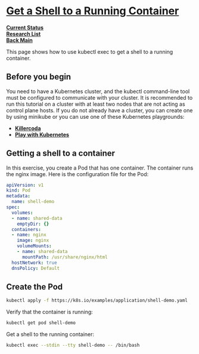 # **[Get a Shell to a Running Container](https://kubernetes.io/docs/tasks/debug/debug-application/get-shell-running-container/)**

**[Current Status](../../../../development/status/weekly/current_status.md)**\
**[Research List](../../../research_list.md)**\
**[Back Main](../../../../README.md)**

This page shows how to use kubectl exec to get a shell to a running container.

## Before you begin

You need to have a Kubernetes cluster, and the kubectl command-line tool must be configured to communicate with your cluster. It is recommended to run this tutorial on a cluster with at least two nodes that are not acting as control plane hosts. If you do not already have a cluster, you can create one by using minikube or you can use one of these Kubernetes playgrounds:

- **[Killercoda](https://killercoda.com/playgrounds/scenario/kubernetes)**
- **[Play with Kubernetes](https://labs.play-with-k8s.com/)**

## Getting a shell to a container

In this exercise, you create a Pod that has one container. The container runs the nginx image. Here is the configuration file for the Pod:

```yaml
apiVersion: v1
kind: Pod
metadata:
  name: shell-demo
spec:
  volumes:
  - name: shared-data
    emptyDir: {}
  containers:
  - name: nginx
    image: nginx
    volumeMounts:
    - name: shared-data
      mountPath: /usr/share/nginx/html
  hostNetwork: true
  dnsPolicy: Default
```

## Create the Pod

```bash
kubectl apply -f https://k8s.io/examples/application/shell-demo.yaml
```

Verify that the container is running:

```bash
kubectl get pod shell-demo
```

Get a shell to the running container:

```bash
kubectl exec --stdin --tty shell-demo -- /bin/bash
```

